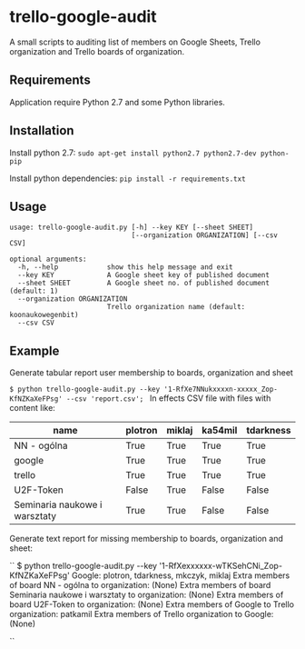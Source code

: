 # trello-google-audit

A small scripts to auditing list of members on Google Sheets, Trello organization and Trello boards of organization.

## Requirements

Application require Python 2.7 and some Python libraries.

## Installation

Install python 2.7: ``sudo apt-get install python2.7 python2.7-dev python-pip``

Install python dependencies: ``pip install -r requirements.txt``

## Usage

    usage: trello-google-audit.py [-h] --key KEY [--sheet SHEET]
                                  [--organization ORGANIZATION] [--csv CSV]

    optional arguments:
      -h, --help            show this help message and exit
      --key KEY             A Google sheet key of published document
      --sheet SHEET         A Google sheet no. of published document (default: 1)
      --organization ORGANIZATION
                            Trello organization name (default: koonaukowegenbit)
      --csv CSV

## Example

Generate tabular report user membership to boards, organization and sheet

``
$ python trello-google-audit.py --key '1-RfXe7NNukxxxxn-xxxxx_Zop-KfNZKaXeFPsg' --csv 'report.csv'; 
``
In effects CSV file with files with content like:

| name                          | plotron | miklaj | ka54mil | tdarkness |
|-------------------------------|---------|--------|---------|-----------|
| NN - ogólna                   | True    | True   | True    | True      |
| google                        | True    | True   | True    | True      |
| trello                        | True    | True   | True    | True      |
| U2F-Token                     | False   | True   | False   | False     |
| Seminaria naukowe i warsztaty | True    | True   | False   | False     |

Generate text report for missing membership to boards, organization and sheet:

``
$  python trello-google-audit.py --key '1-RfXexxxxxx-wTKSehCNi_Zop-KfNZKaXeFPsg'
Google: plotron, tdarkness, mkczyk, miklaj
Extra members of board NN - ogólna to organization: (None)
Extra members of board Seminaria naukowe i warsztaty to organization: (None)
Extra members of board U2F-Token to organization: (None)
Extra members of Google to Trello organization: patkamil
Extra members of Trello organization to Google: (None)

``
